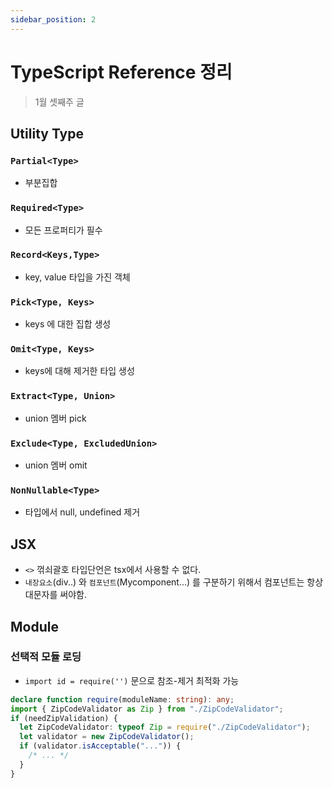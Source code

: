 ```yaml
---
sidebar_position: 2
---
```


# TypeScript Reference 정리

> 1월 셋째주 글

## Utility Type

### `Partial<Type>`

- 부분집합

### `Required<Type>`

- 모든 프로퍼티가 필수

### `Record<Keys,Type>`

- key, value 타입을 가진 객체

### `Pick<Type, Keys>`

- keys 에 대한 집합 생성

### `Omit<Type, Keys>`

- keys에 대해 제거한 타입 생성

### `Extract<Type, Union>`

- union 멤버 pick

### `Exclude<Type, ExcludedUnion>`

- union 멤버 omit

### `NonNullable<Type>`

- 타입에서 null, undefined 제거

## JSX

- `<>` 꺾쇠괄호 타입단언은 tsx에서 사용할 수 없다.
- `내장요소`(div..) 와 `컴포넌트`(Mycomponent...) 를 구분하기 위해서 컴포넌트는 항상 대문자를 써야함.

## Module

### 선택적 모듈 로딩

- `import id = require('')` 문으로 참조-제거 최적화 가능

```ts
declare function require(moduleName: string): any;
import { ZipCodeValidator as Zip } from "./ZipCodeValidator";
if (needZipValidation) {
  let ZipCodeValidator: typeof Zip = require("./ZipCodeValidator");
  let validator = new ZipCodeValidator();
  if (validator.isAcceptable("...")) {
    /* ... */
  }
}
```
